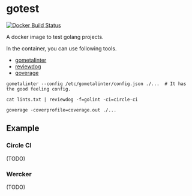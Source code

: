 # gotest

[![Docker Build Status](https://img.shields.io/docker/build/kyoh86/gotest.svg)](https://hub.docker.com/r/kyoh86/gotest/)

A docker image to test golang projects.

In the container, you can use following tools.

* [gometalinter](https://github.com/alecthomas/gometalinter)
* [reviewdog](https://github.com/haya14busa/reviewdog)
* [goverage](https://github.com/haya14busa/goverage)

```
gometalinter --config /etc/gometalinter/config.json ./...  # It has the good feeling config.
```

```
cat lints.txt | reviewdog -f=golint -ci=circle-ci
```

```
goverage -coverprofile=coverage.out ./...
```

## Example

### Circle CI

(TODO)

### Wercker

(TODO)
